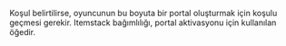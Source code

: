 Koşul belirtilirse, oyuncunun bu boyuta bir portal oluşturmak için koşulu geçmesi gerekir. Itemstack bağımlılığı, portal aktivasyonu için kullanılan öğedir.